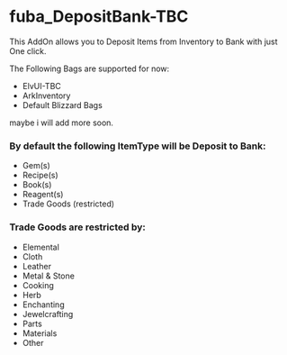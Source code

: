 # fuba_DepositBank-TBC

This AddOn allows you to Deposit Items from Inventory to Bank with just One click.  

The Following Bags are supported for now:
* ElvUI-TBC
* ArkInventory
* Default Blizzard Bags

maybe i will add more soon.

### By default the following ItemType will be Deposit to Bank:
* Gem(s)
* Recipe(s)
* Book(s)
* Reagent(s)
* Trade Goods (restricted)

### Trade Goods are restricted by:
* Elemental
* Cloth
* Leather
* Metal & Stone
* Cooking
* Herb
* Enchanting
* Jewelcrafting
* Parts
* Materials
* Other
